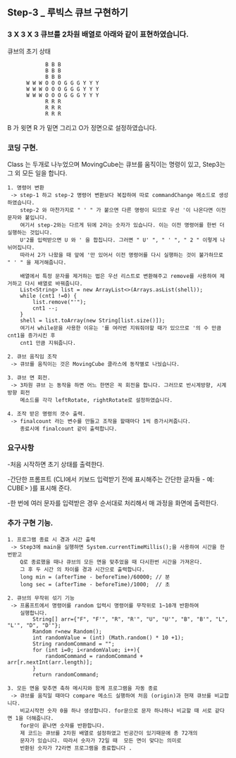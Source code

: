 ## Step-3 _ 루빅스 큐브 구현하기

### 3 X 3 X 3 큐브를 2차원 배열로 아래와 같이 표현하였습니다.
 큐브의 초기 상태 
                
                B B B  
                B B B
                B B B
          W W W O O O G G G Y Y Y
          W W W O O O G G G Y Y Y
          W W W O O O G G G Y Y Y
                R R R
                R R R
                R R R
B 가 윗면 R 가 밑면 그리고 O가 정면으로 설정하였습니다.

### 코딩 구현.
Class 는 두개로 나누었으며 MovingCube는 큐브를 움직이는 명령이 있고, Step3는 그 외 모든 일을 합니다. 
```
1. 명령어 변환
 -> step-1 하고 step-2 명령어 변환보다 복잡하여 따로 commandChange 메소드로 생성하였습니다.
    step-2 와 마찬가지로 " ' " 가 붙으면 다른 명령이 되므로 우선 '이 나온다면 이전 문자와 붙입니다.
    여기서 step-2와는 다르게 뒤에 2라는 숫자가 있습니다. 이는 이전 명령어를 한번 더 실행하는 것입니다.
    U'2를 입력받으면 U 와 ' 을 합칩니다. 그러면 " U' ", " ' ", " 2 " 이렇게 나뉘어집니다.
    따라서 2가 나왔을 때 앞에 '만 있어서 이전 명령어를 다시 실행하는 것이 불가하므로 " ' " 을 제거해줍니다.

    배열에서 특정 문자를 제거하는 법은 우선 리스트로 변환해주고 remove를 사용하여 제거하고 다시 배열로 바꿔줍니다.
    List<String> list = new ArrayList<>(Arrays.asList(shell));
    while (cnt1 !=0) {
        list.remove("'");
        cnt1 --;
    }
    shell = list.toArray(new String[list.size()]);
    여기서 while문을 사용한 이유는 '를 여러번 지워줘야할 때가 있으므로 '의 수 만큼 cnt1을 증가시킨 후
    cnt1 만큼 지워줍니다. 

2. 큐브 움직임 조작
 -> 큐브를 움직이는 것은 MovingCube 클라스에 동작별로 나눴습니다. 

3. 큐브 면 회전. 
 -> 3차원 큐브 는 동작을 하면 어느 한면은 꼭 회전을 합니다. 그러므로 반시계방향, 시계방향 회전
    메소드를 각각 leftRotate, rightRotate로 설정하였습니다. 

4. 조작 받은 명령의 갯수 출력.
 -> finalcount 라는 변수를 만들고 조작을 할때마다 1씩 증가시켜줍니다.
    종료시에 finalcount 같이 출력합니다.
```
### 요구사항

-처음 시작하면 초기 상태를 출력한다.

-간단한 프롬프트 (CLI에서 키보드 입력받기 전에 표시해주는 간단한 글자들 - 예: CUBE> )를 표시해 준다.

-한 번에 여러 문자를 입력받은 경우 순서대로 처리해서 매 과정을 화면에 출력한다.

### 추가 구현 기능.
```
1. 프로그램 종료 시 경과 시간 출력 
 -> Step3에 main을 실행하면 System.currentTimeMillis();을 사용하여 시간을 한번받고
    Q로 종료했을 때나 큐브의 모든 면을 맞추었을 때 다시한번 시간을 가져온다.
    그 후 두 시간 의 차이를 경과 시간으로 출력합니다.
    long min = (afterTime - beforeTime)/60000; // 분
    long sec = (afterTime - beforeTime)/1000;  // 초

2. 큐브의 무작위 섞기 기능
 -> 프롬프트에서 명령어를 random 입력시 명령어를 무작위로 1~10개 반환하여
    실행합니다.
        String[] arr={"F", "F'", "R", "R'", "U", "U'", "B", "B'", "L", "L'", "D", "D'"};
        Random r=new Random();
        int randomValue = (int) (Math.random() * 10 +1);
        String randomCommand = "";
        for (int i=0; i<randomValue; i++){
            randomCommand = randomCommand + arr[r.nextInt(arr.length)];
        }
        return randomCommand;

3. 모든 면을 맞추면 축하 메시지와 함께 프로그램을 자동 종료
 -> 큐브를 움직일 때마다 compare 메소드 실행하여 처음 (origin)과 현재 큐브를 비교합니다.
    비교시작전 숫자 0을 하나 생성합니다. for문으로 문자 하나하나 비교할 때 서로 같다면 1을 더해줍니다.
    for문이 끝나면 숫자를 반환합니다. 
    제 코드는 큐브를 2차원 배열로 설정하였고 빈공간이 있기때문에 총 72개의
    문자가 있습니다. 따라서 숫자가 72일 때  모든 면이 맞다는 의미로 
    반환된 숫자가 72라면 프로그램을 종료합니다 .
```